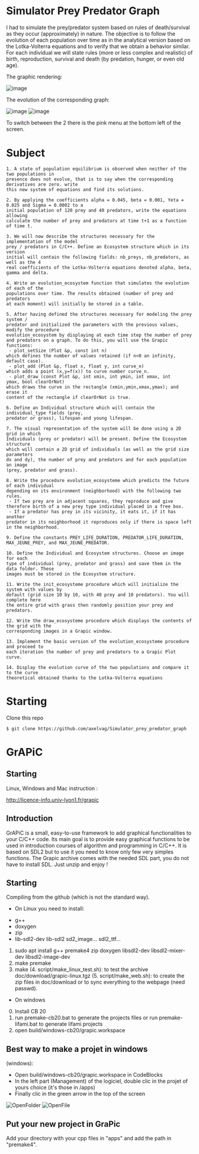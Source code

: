 # Simulator Prey Predator Graph

I had to simulate the prey/predator system based on rules
of death/survival as they occur (approximately) in nature. The objective is
to follow the evolution of each population over time as in the analytical version
based on the Lotka-Volterra equations and to verify that we obtain a behavior
similar. For each individual we will state rules (more or less complex and realistic)
of birth, reproduction, survival and death (by predation, hunger, or even old age).

The graphic rendering:

![image](image/Wolf1.jpg)

The evolution of the corresponding graph:

![image](image/Wolf2.jpg)
![image](image/Wolf3.jpg)

To switch between the 2 there is the pink menu at the bottom left of the screen.

# Subject

```
1. A state of population equilibrium is observed when neither of the two populations in
presence does not evolve, that is to say when the corresponding derivatives are zero. write
this new system of equations and find its solutions.

2. By applying the coefficients alpha = 0.045, beta = 0.001, Yeta = 0.025 and Sigma = 0.0002 to a
initial population of 120 prey and 40 predators, write the equations allowing
calculate the number of prey and predators at time t+1 as a function of time t.

3. We will now describe the structures necessary for the implementation of the model
prey / predators in C/C++. Define an Ecosystem structure which in its version
initial will contain the following fields: nb_preys, nb_predators, as well as the 4
real coefficients of the Lotka-Volterra equations denoted alpha, beta, gamma and delta.

4. Write an evolution_ecosystem function that simulates the evolution of each of the
populations over time. The results obtained (number of prey and predators
at each moment) will initially be stored in a table.

5. After having defined the structures necessary for modeling the prey system /
predator and initialized the parameters with the previous values, modify the procedure
evolution_ecosystem by displaying at each time step the number of prey
and predators on a graph. To do this, you will use the Grapic functions:
 - plot_setSize (Plot &p, const int n)
which defines the number of values ​​retained (if n<0 an infinity, default case).
 - plot_add (Plot &p, float x, float y, int curve_n)
which adds a point (x,y=f(x)) to curve number curve_n.
 - plot_draw (const Plot &p, int xmin, int ymin, int xmax, int
ymax, bool clearOrNot)
which draws the curve in the rectangle (xmin,ymin,xmax,ymax); and erase it
content of the rectangle if clearOrNot is true.

6. Define an Individual structure which will contain the individual_type fields (prey,
predator or grass), lifespan and young lifespan.

7. The visual representation of the system will be done using a 2D grid in which
Individuals (prey or predator) will be present. Define the Ecosystem structure
which will contain a 2D grid of individuals (as well as the grid size parameters
dx and dy), the number of prey and predators and for each population an image
(prey, predator and grass).

8. Write the procedure evolution_ecosysteme which predicts the future of each individual
depending on its environment (neighborhood) with the following two rules.
 - If two prey are in adjacent squares, they reproduce and give
therefore birth of a new prey type individual placed in a free box.
 - If a predator has prey in its vicinity, it eats it, if it has another
predator in its neighborhood it reproduces only if there is space left
in the neighborhood.

9. Define the constants PREY_LIFE_DURATION, PREDATOR_LIFE_DURATION,
MAX_JEUNE_PREY, and MAX_JEUNE_PREDATOR.

10. Define the Individual and Ecosystem structures. Choose an image for each
type of individual (prey, predator and grass) and save them in the data folder. These
images must be stored in the Ecosystem structure.

11. Write the init_ecosysteme procedure which will initialize the system with values ​​by
default (grid size 10 by 10, with 40 prey and 10 predators). You will complete here
the entire grid with grass then randomly position your prey and predators.

12. Write the draw_ecosysteme procedure which displays the contents of the grid with the
corresponding images in a Grapic window.

13. Implement the basic version of the evolution_ecosysteme procedure and proceed to
each iteration the number of prey and predators to a Grapic Plot curve.

14. Display the evolution curve of the two populations and compare it to the curve
theoretical obtained thanks to the Lotka-Volterra equations

```

# Starting

Clone this repo
```
$ git clone https://github.com/axelvag/Simulator_prey_predator_graph
```

# GrAPiC 

## Starting

Linux, Windows and Mac instruction :

http://licence-info.univ-lyon1.fr/grapic

## Introduction

GrAPiC is a small, easy-to-use framework to add graphical functionalities to your C/C++ code. 
Its main goal is to provide easy graphical functions to be used in introduction courses of algorithm and programming in C/C++. 
It is based on SDL2 but to use it you need to know only few very simples functions. 
The Grapic archive comes with the needed SDL part, you do not have to install SDL. Just unzip and enjoy ! 

## Starting

Compiling from the github (which is not the standard way).

* On Linux you need to install:
- g++
- doxygen
- zip
- lib-sdl2-dev lib-sdl2 sd2_image... sdl2_ttf...

1. sudo apt install g++ premake4 zip doxygen libsdl2-dev libsdl2-mixer-dev libsdl2-image-dev
2. make premake
3. make
(4. script/make_linux_test.sh): to test the archive doc/download/grapic-linux.tgz
(5. script/make_web.sh): to create the zip files in doc/download or to sync everything to the webpage (need passwd).


* On windows
0. Install CB 20
1. run premake-cb20.bat to generate the projects files    or     run premake-lifami.bat to generate lifami projects 
2. open build/windows-cb20/grapic.workspace

## Best way to make a projet in windows

(windows): 
 - Open build/windows-cb20/grapic.workspace in CodeBlocks
 - In the left part (Management) of the logiciel, double clic in the projet of yours choice (it's those in /apps)
 - Finally clic in the green arrow in the top of the screen

![OpenFolder](image/OpenFolder.jpg)
![OpenFile](image/OpenFile.jpg)

## Put your new project in GraPic

Add your directory with your cpp files in "apps" and add the path in "premake4".

